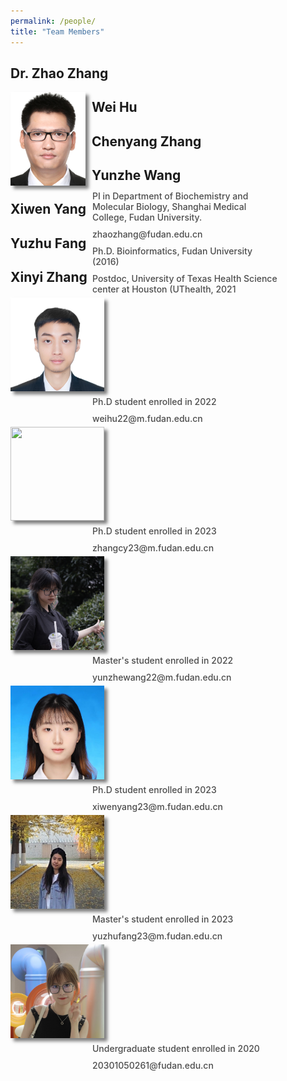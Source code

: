 ```yaml
---
permalink: /people/
title: "Team Members"
---
```


## Dr. Zhao Zhang
<div>
    <div style="float: left;margin-right: 10px;">
        <img src="/images/zz.png" width="120px" height="150px" style="box-shadow: 5px 5px 5px rgba(0,0,0,.5);">
    </div>
</div>
<div style="float: right;display: flex;flex-wrap: wrap;width: 75%;justify-content: space-between;">
    <div style="width: 80%;font-weight: 500;color: #4c4c4c;font-size: 14px;margin: 5px;">PI in Department of Biochemistry and Molecular Biology, Shanghai Medical College, Fudan University.</div>
    <div style="width: 80%;font-weight: 500;color: #4c4c4c;font-size: 14px;margin: 5px;">zhaozhang@fudan.edu.cn</div>
    <div style="width: 80%;font-weight: 500;color: #4c4c4c;font-size: 14px;margin: 5px;">Ph.D. Bioinformatics, Fudan University (2016)</div>
    <div style="width: 80%;font-weight: 500;color: #4c4c4c;font-size: 14px;margin: 5px;">Postdoc, University of Texas Health Science center at Houston (UThealth, 2021</div>
</div>

## Wei Hu
<div>
    <div style="float: left;margin-right: 10px;">
        <img src="/images/wh.jpg" width="150px" height="150px" style="box-shadow: 5px 5px 5px rgba(0,0,0,.5);">
    </div>
</div>
<div style="float: right;display: flex;flex-wrap: wrap;width: 75%;justify-content: space-between;">
    <div style="width: 80%;font-weight: 500;color: #4c4c4c;font-size: 14px;margin: 5px;">Ph.D student enrolled in 2022</div>
    <div style="width: 80%;font-weight: 500;color: #4c4c4c;font-size: 14px;margin: 5px;">weihu22@m.fudan.edu.cn</div>
</div>

## Chenyang Zhang
<div>
    <div style="float: left;margin-right: 10px;">
        <img src="/images/cyz.png" width="150px" height="150px" style="box-shadow: 5px 5px 5px rgba(0,0,0,.5);">
    </div>
</div>
<div style="float: right;display: flex;flex-wrap: wrap;width: 75%;justify-content: space-between;">
    <div style="width: 80%;font-weight: 500;color: #4c4c4c;font-size: 14px;margin: 5px;">Ph.D student enrolled in 2023</div>
    <div style="width: 80%;font-weight: 500;color: #4c4c4c;font-size: 14px;margin: 5px;">zhangcy23@m.fudan.edu.cn</div>
</div>

## Yunzhe Wang
<div>
    <div style="float: left;margin-right: 10px;">
        <img src="/images/yzw.jpg" width="150px" height="150px" style="box-shadow: 5px 5px 5px rgba(0,0,0,.5);">
    </div>
</div>
<div style="float: right;display: flex;flex-wrap: wrap;width: 75%;justify-content: space-between;">
    <div style="width: 80%;font-weight: 500;color: #4c4c4c;font-size: 14px;margin: 5px;">Master's student enrolled in 2022</div>
    <div style="width: 80%;font-weight: 500;color: #4c4c4c;font-size: 14px;margin: 5px;">yunzhewang22@m.fudan.edu.cn</div>
</div>

## Xiwen Yang
<div>
    <div style="float: left;margin-right: 10px;">
        <img src="/images/xwy.jpg" width="150px" height="150px" style="box-shadow: 5px 5px 5px rgba(0,0,0,.5);">
    </div>
</div>
<div style="float: right;display: flex;flex-wrap: wrap;width: 75%;justify-content: space-between;">
    <div style="width: 80%;font-weight: 500;color: #4c4c4c;font-size: 14px;margin: 5px;">Ph.D student enrolled in 2023</div>
    <div style="width: 80%;font-weight: 500;color: #4c4c4c;font-size: 14px;margin: 5px;">xiwenyang23@m.fudan.edu.cn</div>
</div>

## Yuzhu Fang
<div>
    <div style="float: left;margin-right: 10px;">
        <img src="/images/yzf.jpg" width="150px" height="150px" style="box-shadow: 5px 5px 5px rgba(0,0,0,.5);">
    </div>
</div>
<div style="float: right;display: flex;flex-wrap: wrap;width: 75%;justify-content: space-between;">
    <div style="width: 80%;font-weight: 500;color: #4c4c4c;font-size: 14px;margin: 5px;">Master's student enrolled in 2023</div>
    <div style="width: 80%;font-weight: 500;color: #4c4c4c;font-size: 14px;margin: 5px;">yuzhufang23@m.fudan.edu.cn</div>
</div>

## Xinyi Zhang
<div>
    <div style="float: left;margin-right: 10px;">
        <img src="/images/xyz.jpg" width="150px" height="150px" style="box-shadow: 5px 5px 5px rgba(0,0,0,.5);">
    </div>
</div>
<div style="float: right;display: flex;flex-wrap: wrap;width: 75%;justify-content: space-between;">
    <div style="width: 80%;font-weight: 500;color: #4c4c4c;font-size: 14px;margin: 5px;">Undergraduate student enrolled in 2020</div>
    <div style="width: 80%;font-weight: 500;color: #4c4c4c;font-size: 14px;margin: 5px;">20301050261@fudan.edu.cn</div>
</div>
